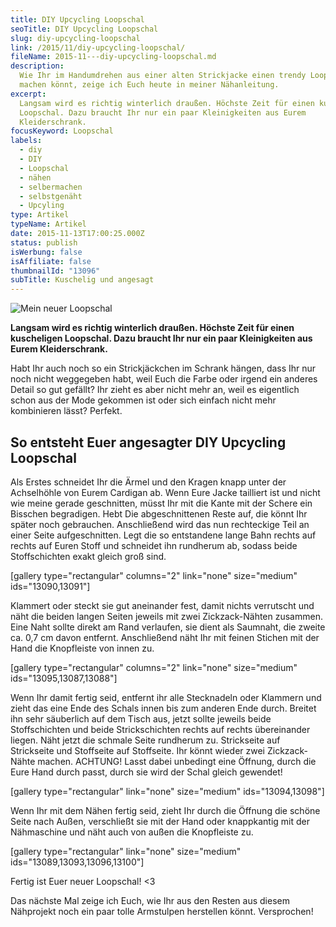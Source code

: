 ```yaml
---
title: DIY Upcycling Loopschal
seoTitle: DIY Upcycling Loopschal
slug: diy-upcycling-loopschal
link: /2015/11/diy-upcycling-loopschal/
fileName: 2015-11---diy-upcycling-loopschal.md
description:
  Wie Ihr im Handumdrehen aus einer alten Strickjacke einen trendy Loopschal
  machen könnt, zeige ich Euch heute in meiner Nähanleitung.
excerpt:
  Langsam wird es richtig winterlich draußen. Höchste Zeit für einen kuscheligen
  Loopschal. Dazu braucht Ihr nur ein paar Kleinigkeiten aus Eurem
  Kleiderschrank.
focusKeyword: Loopschal
labels:
  - diy
  - DIY
  - Loopschal
  - nähen
  - selbermachen
  - selbstgenäht
  - Upcyling
type: Artikel
typeName: Artikel
date: 2015-11-13T17:00:25.000Z
status: publish
isWerbung: false
isAffiliate: false
thumbnailId: "13096"
subTitle: Kuschelig und angesagt
---
```


![Mein neuer Loopschal](http://cardamonchai.com/wp-content/uploads/2015/11/22960728786_182ee19892_z-1-640x427.jpg "Mein neuer Loopschal")

<strong>Langsam wird es richtig winterlich draußen. Höchste Zeit für einen
kuscheligen Loopschal. Dazu braucht Ihr nur ein paar Kleinigkeiten aus Eurem
Kleiderschrank.</strong>

Habt Ihr auch noch so ein Strickjäckchen im Schrank hängen, dass Ihr nur noch
nicht weggegeben habt, weil Euch die Farbe oder irgend ein anderes Detail so gut
gefällt? Ihr zieht es aber nicht mehr an, weil es eigentlich schon aus der Mode
gekommen ist oder sich einfach nicht mehr kombinieren lässt? Perfekt.

## So entsteht Euer angesagter DIY Upcycling Loopschal

Als Erstes schneidet Ihr die Ärmel und den Kragen knapp unter der Achselhöhle
von Eurem Cardigan ab. Wenn Eure Jacke tailliert ist und nicht wie meine gerade
geschnitten, müsst Ihr mit die Kante mit der Schere ein Bisschen begradigen.
Hebt Die abgeschnittenen Reste auf, die könnt Ihr später noch gebrauchen.
Anschließend wird das nun rechteckige Teil an einer Seite aufgeschnitten. Legt
die so entstandene lange Bahn rechts auf rechts auf Euren Stoff und schneidet
ihn rundherum ab, sodass beide Stoffschichten exakt gleich groß sind.

[gallery type="rectangular" columns="2" link="none" size="medium"
ids="13090,13091"]

Klammert oder steckt sie gut aneinander fest, damit nichts verrutscht und näht
die beiden langen Seiten jeweils mit zwei Zickzack-Nähten zusammen. Eine Naht
sollte direkt am Rand verlaufen, sie dient als Saumnaht, die zweite ca. 0,7 cm
davon entfernt. Anschließend näht Ihr mit feinen Stichen mit der Hand die
Knopfleiste von innen zu.

[gallery type="rectangular" columns="2" link="none" size="medium"
ids="13095,13087,13088"]

Wenn Ihr damit fertig seid, entfernt ihr alle Stecknadeln oder Klammern und
zieht das eine Ende des Schals innen bis zum anderen Ende durch. Breitet ihn
sehr säuberlich auf dem Tisch aus, jetzt sollte jeweils beide Stoffschichten und
beide Strickschichten rechts auf rechts übereinander liegen. Näht jetzt die
schmale Seite rundherum zu. Strickseite auf Strickseite und Stoffseite auf
Stoffseite. Ihr könnt wieder zwei Zickzack-Nähte machen. ACHTUNG! Lasst dabei
unbedingt eine Öffnung, durch die Eure Hand durch passt, durch sie wird der
Schal gleich gewendet!

[gallery type="rectangular" link="none" size="medium" ids="13094,13098"]

Wenn Ihr mit dem Nähen fertig seid, zieht Ihr durch die Öffnung die schöne Seite
nach Außen, verschließt sie mit der Hand oder knappkantig mit der Nähmaschine
und näht auch von außen die Knopfleiste zu.

[gallery type="rectangular" link="none" size="medium"
ids="13089,13093,13096,13100"]

Fertig ist Euer neuer Loopschal! &lt;3

Das nächste Mal zeige ich Euch, wie Ihr aus den Resten aus diesem Nähprojekt
noch ein paar tolle Armstulpen herstellen könnt. Versprochen!
